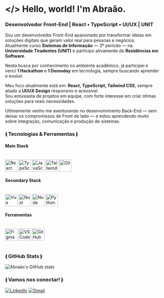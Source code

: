 # </> Hello, world! I'm Abraão.

### Desenvolvedor Front-End | React • TypeScript • UI/UX | UNIT

Sou um desenvolvedor Front-End apaixonado por transformar ideias em soluções digitais que geram valor real para pessoas e negócios.  
Atualmente curso **Sistemas de Informação** — 3º período — na **Universidade Tiradentes (UNIT)** e participo ativamente de **Residências em Software**.

Nesta busca por conhecimento no ambiente acadêmico, já participei e venci **1 Hackathon** e **1 Demoday** em tecnologia, sempre buscando aprender e evoluir. 

Meu foco atualmente está em: **React, TypeScript, Tailwind CSS**, sempre aliado a **UI/UX Design** responsivo e acessível.  
Sou entusiasta de projetos em equipe, com forte interesse em criar ótimas soluções para reais necessidades.

Ultimamente venho me aventurando no desenvolvimento Back-End — sem deixar os compromissos de Front de lado — e estou aprendendo muito sobre integração, comunicação e produção de sistemas.


### ⟬  Tecnologias & Ferramentas  ⟭

#### Main Stack
<div style="display: inline_block"><br>
  <img align="center" alt="React" height="40" src="https://cdn.iconscout.com/icon/free/png-512/react-1-282599.png">
  <img align="center" alt="TypeScript" height="40" src="https://cdn.iconscout.com/icon/free/png-512/typescript-1174965.png">
  <img align="center" alt="JavaScript" height="40" src="https://img.icons8.com/?size=100&id=108784&format=png">
  <img align="center" alt="Tailwind" height="40" src="https://cdn.worldvectorlogo.com/logos/tailwindcss.svg">
  <img align="center" alt="Git" height="40" src="https://img.icons8.com/?size=100&id=20906&format=png">
</div>

#### Secondary Stack
<div style="display: inline_block"><br>
  <img align="center" alt="Vue" height="40" src="https://img.icons8.com/?size=100&id=rY6agKizO9eb&format=png">
  <img align="center" alt="Nuxt" height="40" src="https://nuxt.com/assets/design-kit/icon-green.svg">
  <img align="center" alt="Node" height="40" src="https://img.icons8.com/?size=100&id=hsPbhkOH4FMe&format=png">
  <img align="center" alt="Python" height="40" src="https://img.icons8.com/?size=100&id=l75OEUJkPAk4&format=png">
</div>

#### Ferramentas
<div style="display: inline_block"><br>
  <img align="center" alt="Figma" height="40" src="https://img.icons8.com/?size=100&id=zfHRZ6i1Wg0U&format=png">
  <img align="center" alt="VSCode" height="40" src="https://img.icons8.com/?size=100&id=9OGIyU8hrxW5&format=png">
  <img align="center" alt="GitHub" height="40" src="https://img.icons8.com/?size=100&id=62856&format=png">
</div>

<br>


### ⟬  GitHub Stats  ⟭

![Abraão's GitHub stats](https://github-readme-stats.vercel.app/api?username=abraao-reyys&theme=dark&show_icons=true)


### ⟬  Vamos nos conectar!  ⟭

[![LinkedIn](https://img.shields.io/badge/-LinkedIn-%230077B5?style=for-the-badge&logo=linkedin&logoColor=white)](https://www.linkedin.com/in/abraaoreis/)
[![Gmail](https://img.shields.io/badge/-Gmail-%23333?style=for-the-badge&logo=gmail&logoColor=white)](mailto:abraaoreispersonal@gmail.com)
